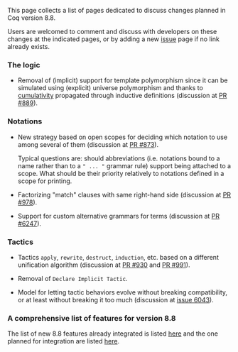 This page collects a list of pages dedicated to discuss changes planned in Coq version 8.8.

Users are welcomed to comment and discuss with developers on these changes at the indicated pages, or by adding a new [issue](https://github.com/coq/coq/issues) page if no link already exists.

### The logic

- Removal of (implicit) support for template polymorphism since it can be simulated using (explicit) universe polymorphism and thanks to [cumulativity](https://github.com/coq/coq/pull/613) propagated through inductive definitions (discussion at 
[PR #889](https://github.com/coq/coq/pull/889)).

### Notations

- New strategy based on open scopes for deciding which notation to use among several of them (discussion at [PR #873](https://github.com/coq/coq/pull/873)).

  Typical questions are: should abbreviations (i.e. notations bound to a name rather than to a `" ... "` grammar rule) support being attached to a scope.
  What should be their priority relatively to notations defined in a scope for printing.
  
- Factorizing "match" clauses with same right-hand side (discussion at [PR #978](https://github.com/coq/coq/pull/978)).

- Support for custom alternative grammars for terms (discussion at [PR #6247](https://github.com/coq/coq/pull/6247)).

### Tactics

- Tactics `apply`, `rewrite`, `destruct`, `induction`, etc. based on a different unification algorithm (discussion at [PR #930](https://github.com/coq/coq/pull/930) and [PR #991](https://github.com/coq/coq/pull/)).

- Removal of `Declare Implicit Tactic`.

- Model for letting tactic behaviors evolve without breaking compatibility, or at least without breaking it too much (discussion at [issue 6043](https://github.com/coq/coq/issues/6043)).

### A comprehensive list of features for version 8.8

The list of new 8.8 features already integrated is listed [here](https://github.com/coq/coq/pulls?q=is%3Apr+label%3A%22kind%3A+feature%22+milestone%3A8.8+is%3Aclosed)
and the one planned for integration are listed [here](https://github.com/coq/coq/pulls?q=is%3Apr+label%3A%22kind%3A+feature%22+milestone%3A8.8+is%3Aopen).
